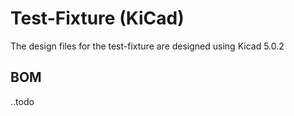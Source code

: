 # Test-Fixture (KiCad)
The design files for the test-fixture are designed using Kicad 5.0.2

## BOM
..todo